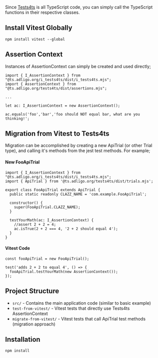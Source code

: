 Since [Tests4ts](https://github.com/adligo/tests4ts.ts.adligo.org/tree/main) is all TypeScript code, you can simply call the TypeScript functions in their respective classes.

## Install Vitest Globally

```
npm install vitest --global
```

## Assertion Context

Instances of AssertionContext can simply be created and used directly;

```
import { I_AssertionContext } from "@ts.adligo.org/i_tests4ts/dist/i_tests4ts.mjs";
import { AssertionContext } from "@ts.adligo.org/tests4ts/dist/assertions.mjs";

...

let ac: I_AssertionContext = new AssertionContext();

ac.equals('foo','bar','foo should NOT equal bar, what are you thinking!';

```

## Migration from Vitest to Tests4ts

Migration can be accomplished by creating a new ApiTrial (or other Trial type), and calling it's methods from the jest test methods.  For example;

#### New FooApiTrial

```
import { I_AssertionContext } from "@ts.adligo.org/i_tests4ts/dist/i_tests4ts.mjs";
import { ApiTrial } from '@ts.adligo.org/tests4ts/dist/trials.mjs';

export class FooApiTrial extends ApiTrial {
  public static readonly CLAZZ_NAME = 'com.example.FooApiTrial';
  
  constructor() {
    super(FooApiTrial.CLAZZ_NAME);
  }
  
  testYourMath(ac: I_AssertionContext) {
    //assert 2 + 2 = 4;
    ac.isTrue(2 + 2 === 4, '2 + 2 should equal 4');
  }
}
```

#### Vitest Code

```
const fooApiTrial = new FooApiTrial();

test('adds 2 + 2 to equal 4', () => {
  fooApiTrial.testYourMath(new AssertionContext());
});

```

## Project Structure

- `src/` - Contains the main application code (similar to basic example)
- `test-from-vitest/` - Vitest tests that directly use Tests4ts AssertionContext
- `migrate-from-vitest/` - Vitest tests that call ApiTrial test methods (migration approach)

## Installation

```bash
npm install
```

